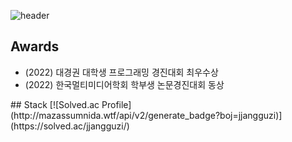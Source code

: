 ![header](https://capsule-render.vercel.app/api?type=cylinder&color=auto&height=100&section=header&text=wafla&fontSize=50)
## Awards
<ul>
        <li>(2022) 대경권 대학생 프로그래밍 경진대회 최우수상</li>
        <li>(2022) 한국멀티미디어학회 학부생 논문경진대회 동상</li>
</ul>
## Stack
<img src="https://img.shields.io/badge/TypeScript-3178C6?style=flat&logo=#A8B9CC&logoColor=white"/>
<img src="https://img.shields.io/badge/TypeScript-3178C6?style=flat&logo=TypeScript&logoColor=white"/>
<img src="https://img.shields.io/badge/TypeScript-3178C6?style=flat&logo=TypeScript&logoColor=white"/>
[![Solved.ac Profile](http://mazassumnida.wtf/api/v2/generate_badge?boj=jjangguzi)](https://solved.ac/jjangguzi/)
